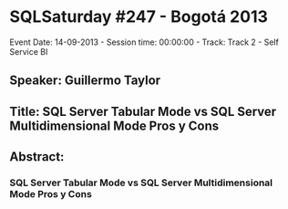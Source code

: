 # SQLSaturday #247 - Bogotá 2013
Event Date: 14-09-2013 - Session time: 00:00:00 - Track: Track 2 - Self Service BI
## Speaker: Guillermo Taylor
## Title: SQL Server Tabular Mode vs SQL Server Multidimensional Mode Pros y Cons
## Abstract:
### SQL Server Tabular Mode vs SQL Server Multidimensional Mode Pros y Cons
